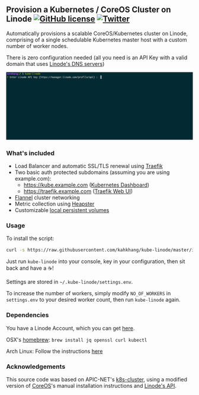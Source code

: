 ## Provision a Kubernetes / CoreOS Cluster on Linode  [![GitHub license](https://img.shields.io/badge/license-MIT-blue.svg)](https://raw.githubusercontent.com/kahkhang/kube-linode/master/LICENSE) [![Twitter](https://img.shields.io/twitter/url/https/github.com/kahkhang/kube-linode.svg?style=social)](https://twitter.com/intent/tweet?text=Wow:&url=%5Bobject%20Object%5D)

Automatically provisions a scalable CoreOS/Kubernetes cluster on Linode, comprising of a single schedulable Kubernetes master host with a custom number of worker nodes.

There is zero configuration needed (all you need is an API Key with a valid domain that uses [Linode's DNS servers](https://www.linode.com/docs/networking/dns/dns-manager-overview#set-domain-names-to-use-linodes-name-servers))

![Demo](demo.gif)

### What's included
* Load Balancer and automatic SSL/TLS renewal using [Traefik](https://github.com/containous/traefik)
* Two basic auth protected subdomains (assuming you are using example.com):
  * https://kube.example.com ([Kubernetes Dashboard](https://github.com/kubernetes/dashboard))
  * https://traefik.example.com ([Traefik Web UI](https://github.com/containous/traefik#web-ui))
* [Flannel](https://github.com/coreos/flannel/blob/master/README.md) cluster networking
* Metric collection using [Heapster](https://github.com/kubernetes/heapster)
* Customizable [local persistent volumes](https://github.com/kubernetes-incubator/external-storage/blob/master/local-volume/README.md)

### Usage

To install the script:
```sh
curl -s https://raw.githubusercontent.com/kahkhang/kube-linode/master/install.sh | bash
```

Just run `kube-linode` into your console, key in your configuration, then sit back and have a :coffee:!

Settings are stored in `~/.kube-linode/settings.env`.

To increase the number of workers, simply modify `NO_OF_WORKERS` in `settings.env` to your desired worker count, then run `kube-linode` again.

### Dependencies
You have a Linode Account, which you can get [here](https://www.linode.com/?r=0affaec6ca42ca06f5f2c2d3d8d1ceb354e222c1).

OSX's [homebrew](https://brew.sh/): ``` brew install jq openssl curl kubectl ```

Arch Linux: Follow the instructions [here](https://github.com/kahkhang/kube-linode/issues/4#issuecomment-311601422)

### Acknowledgements
This source code was based on APIC-NET's [k8s-cluster](https://github.com/APNIC-net/linode-k8s-cluster), using a
modified version of [CoreOS](https://coreos.com/kubernetes/docs/latest/getting-started.html)'s manual installation instructions and [Linode's API](https://www.linode.com/api).
